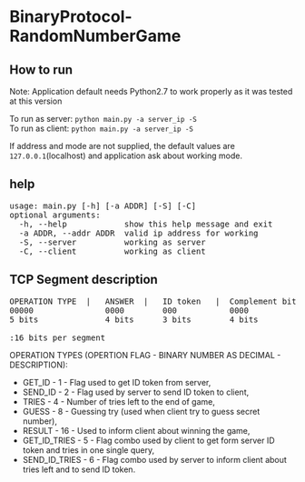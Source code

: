 # BinaryProtocol-RandomNumberGame

## How to run
Note: Application default needs Python2.7 to work properly as it was tested at this version

To run as server: `python main.py -a server_ip -S` <br>
To run as client: `python main.py -a server_ip -S`

If address and mode are not supplied, the default values are `127.0.0.1`(localhost) and application ask about working mode.

## help
<pre>
usage: main.py [-h] [-a ADDR] [-S] [-C]
optional arguments:
  -h, --help            show this help message and exit
  -a ADDR, --addr ADDR  valid ip address for working
  -S, --server          working as server
  -C, --client          working as client
</pre>

## TCP Segment description

<pre>
OPERATION TYPE  |   ANSWER  |   ID token   |  Complement bits
00000               0000        000           0000
5 bits              4 bits      3 bits        4 bits

:16 bits per segment
</pre>

OPERATION TYPES (OPERTION FLAG - BINARY NUMBER AS DECIMAL - DESCRIPTION):
<ul>
    <li>GET_ID - 1 - Flag used to get ID token from server,</li>
    <li>SEND_ID - 2 - Flag used by server to send ID token to client,</li>
    <li>TRIES - 4 - Number of tries left to the end of game,</li>
    <li>GUESS - 8 - Guessing try (used when client try to guess secret number),</li>
    <li>RESULT - 16 - Used to inform client about winning the game,</li>
    <li>GET_ID_TRIES - 5 - Flag combo used by client to get form server ID token and tries in one single query,</li>
    <li>SEND_ID_TRIES - 6 - Flag combo used by server to inform client about tries left and to send ID token.</li>
</ul>
